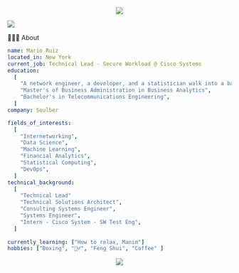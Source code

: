 <p align="center">
  <img src="https://capsule-render.vercel.app/api?section=header&animation=fadeIn&type=waving&color=gradient&height=100"/>
</p>
<img src = https://giphy.com/gifs/super-mario-13qhRntDMhgqZ2></img>

👨🏻‍💻  About
```yaml
name: Mario Ruiz
located_in: New York
current_job: Technical Lead - Secure Workload @ Cisco Systems
education:
  [
    "A network engineer, a developer, and a statistician walk into a bar...",
    "Master's of Business Administration in Business Analytics",
    "Bachelor's in Telecommunications Engineering",
  ]
company: Soulber

fields_of_interests:
  [
    "Internetworking",
    "Data Science",
    "Machine Learning",
    "Financial Analytics",
    "Statistical Computing",
    "DevOps",
  ]
technical_background:
  [
    "Technical Lead"
    "Technical Solutions Architect",
    "Consulting Systems Engineer",
    "Systems Engineer",
    "Intern - Cisco System - SW Test Eng",
  ]
  
currently_learning: ["How to relax, Manim"]
hobbies: ["Boxing", "🏋️‍♂️", "Feng Shui", "Coffee" ]
```
<p align="center">
  <img src="https://capsule-render.vercel.app/api?section=footer&animation=fadeIn&type=waving&color=gradient&height=100"/>
</p>

